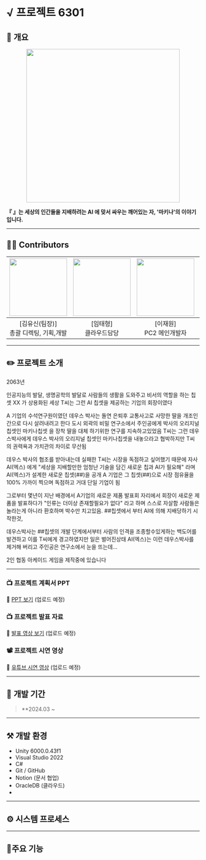 # √ 프로젝트 6301

## 📙 개요
<p align="center">
  <img src="#" width="400" height="400"/>
</p>

**『  』는 세상의 인간들을 지배하려는 AI 에 맞서 싸우는 깨어있는 자, '마키나'의 이야기입니다.**

---

## 🙍‍♂️ Contributors

| <img width=150 src="#" /> | <img width=150 src="#" /> | <img width=150 src="#" /> | <img width=150 src="https://discord.com/channels/1348996924161659013/1348996924161659016/1363059050178150551" /> |
|:--------------------------:|:--------------------------:|:--------------------------:|:--------------------------:|
| [김유신(팀장)]<br> 총괄 디렉팅, 기획,개발 | [임태형]<br> 클라우드담당 | [이재원]<br> PC2 메인개발자 | [곽영민]<br> PC1 메인개발자|

---

## ✏️ 프로젝트 소개
2063년

인공지능의 발달, 생명공학의 발달로 사람들의 생활을 도와주고 비서의 역할을 하는 칩셋 XX 가 상용화된 세상
T씨는 그런 AI 칩셋을 제공하는 기업의 회장이였다

A 기업의 수석연구원이였던 데우스 박사는 돌연 은퇴후 
교통사고로 사망한 딸을 개조인간으로 다시 살려내려고 한다
도시 외곽의 비밀 연구소에서 주인공에게 박사의 오리지널 칩셋인 마키나칩셋 을 장착 
딸을 대체 하기위한 연구를 지속하고있었음 
T씨는 그런 데우스박사에게 데우스 박사의 오리지널 칩셋인 마키나칩셋을 내놓으라고
협박하지만 T씨의 권력욕과 가치관의 차이로 무산됨 

데우스 박사의 협조를 받아내는데 실패한 
T씨는 시장을 독점하고 싶어했기 때문에 자사 AI(엑스) 에게 
"세상을 지배할만한 엄청난 기술을 담긴 새로운 칩과 AI가 필요해" 라며 
AI(엑스)가 설계한 새로운 칩셋(##)을 공개
A 기업은 그 칩셋(##)으로 시장 점유율을 100% 가까이 찍으며 독점하고 거대 단일 기업이 됨

그로부터 몇년이 지난 배경에서 A기업의 새로운 제품 발표회 자리에서
회장이 새로운 제품을 발표하다가 "인류는 더이상 존재할필요가 없다" 라고 하며
스스로 자살함
사람들은 놀라는게 아니라 환호하며 박수만 치고있음.
##칩셋에서 부터 AI에 의해 지배당하기 시작한것,

데우스박사는 ##칩셋의 개발 단계에서부터 사람의 인격을 조종할수있게하는 백도어를 발견하고
이를 T씨에게 경고하였지만 일은 벌어진상태 AI(엑스)는 이런 데우스박사를 제거해 버리고 
주인공은 연구소에서 눈을 뜨는데...

2인 협동 아케이드 게임을 제작중에 있습니다 

---

### 📺 프로젝트 계획서 PPT  
🔗 [PPT 보기](#) (업로드 예정)

### 📺 프로젝트 발표 자료  
🔗 [발표 영상 보기](#) (업로드 예정)

### 📽 프로젝트 시연 영상  
🔗 [유튜브 시연 영상](#) (업로드 예정)


---

## 📆 개발 기간
> **2024.03 ~ 

---

## ⚒️ 개발 환경
- Unity 6000.0.43f1
- Visual Studio 2022
- C#
- Git / GitHub
- Notion (문서 협업)
- OracleDB (클라우드)
- 



---

## ⚙️ 시스템 프로세스




---

## 📌주요 기능


